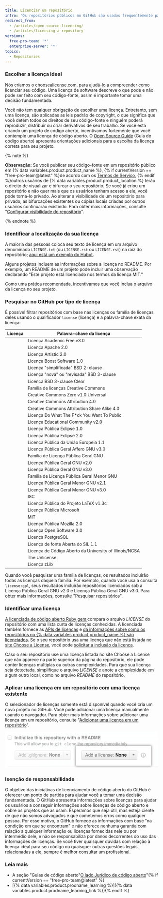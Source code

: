 ```yaml
---
title: Licenciar um repositório
intro: 'Os repositórios públicos no GitHub são usados frequentemente para compartilhar softwares de código aberto. Para que seu repositório seja realmente de código aberto, você precisará licenciá-lo para que outros tenham a liberdade de usar, alterar e distribuir o software.'
redirect_from:
  - /articles/open-source-licensing/
  - /articles/licensing-a-repository
versions:
  free-pro-team: '*'
  enterprise-server: '*'
topics:
  - Repositories
---
```


### Escolher a licença ideal

Nós criamos o [choosealicense.com](https://choosealicense.com), para ajudá-lo a compreender como licenciar seu código. Uma licença de software descreve o que pode e não pode ser feito com seu código-fonte, assim é importante tomar uma decisão fundamentada.

Você não tem qualquer obrigação de escolher uma licença. Entretanto, sem uma licença, são aplicadas as leis padrão de copyright, o que significa que você detém todos os direitos de seu código-fonte e ninguém poderá reproduzir, distribuir ou criar derivativos de seu trabalho. Se você está criando um projeto de código aberto, incentivamos fortemente que você contemple uma licença de código aberto. O [Open Source Guide](https://opensource.guide/legal/#which-open-source-license-is-appropriate-for-my-project) (Guia de código aberto) apresenta orientações adicionais para a escolha da licença correta para seu projeto.

{% note %}

**Observação:** Se você publicar seu código-fonte em um repositório público em {% data variables.product.product_name %}, {% if currentVersion == "free-pro-team@latest" %}de acordo com os [Termos de Serviço](/articles/github-terms-of-service), {% endif %}outros usuários de {% data variables.product.product_location %} terão o direito de visualizar e bifurcar o seu repositório. Se você já criou um repositório e não quer mais que os usuários tenham acesso a ele, você pode torná-lo privado. Ao alterar a visibilidade de um repositório para privado, as bifurcações existentes ou cópias locais criadas por outros usuários continuarão existindo. Para obter mais informações, consulte "[Configurar visibilidade do repositório](/github/administering-a-repository/setting-repository-visibility)".

{% endnote %}

### Identificar a localização da sua licença

A maioria das pessoas coloca seu texto de licença em um arquivo denominado `LICENSE.txt` (ou `LICENSE.rst` ou `LICENSE.rst`) na raiz do repositório; [aqui está um exemplo do Hubot](https://github.com/github/hubot/blob/master/LICENSE.md).

Alguns projetos incluem as informações sobre a licença no README. Por exemplo, um README de um projeto pode incluir uma observação declarando "Este projeto está licenciado nos termos da licença MIT."

Como uma prática recomendada, incentivamos que você inclua o arquivo da licença no seu projeto.

### Pesquisar no GitHub por tipo de licença

É possível filtrar repositórios com base nas licenças ou família de licenças deles usando o qualificador `license` (licença) e a palavra-chave exata da licença:

| Licença | Palavra-chave da licença                                         |
| ------- | ---------------------------------------------------------------- |
|         | Licença Academic Free v3.0 | `afl-3.0`                           |
|         | Licença Apache 2.0 | `apache-2.0`                                |
|         | Licença Artistic 2.0 | `artistic-2.0`                            |
|         | Licença Boost Software 1.0 | `bsl-1.0`                           |
|         | Licença "simplificada" BSD 2-clause | `bsd-2-clause`             |
|         | Licença "nova" ou "revisada" BSD 3-clause | `bsd-3-clause`       |
|         | Licença BSD 3-clause Clear | `bsd-3-clause-clear`                |
|         | Família de licenças Creative Commons | `cc`                      |
|         | Creative Commons Zero v1.0 Universal | `cc0-1.0`                 |
|         | Creative Commons Attribution 4.0 | `cc-by-4.0`                   |
|         | Creative Commons Attribution Share Alike 4.0 | `cc-by-sa-4.0`    |
|         | Licença Do What The F*ck You Want To Public | `wtfpl`            |
|         | Licença Educational Community v2.0 | `ecl-2.0`                   |
|         | Licença Pública Eclipse 1.0 | `epl-1.0`                          |
|         | Licença Pública Eclipse 2.0 | `epl-2.0`                          |
|         | Licença Pública da União Europeia 1.1 | `eupl-1.1`               |
|         | Licença Pública Geral Affero GNU v3.0 | `agpl-3.0`               |
|         | Família de Licença Pública Geral GNU | `gpl`                     |
|         | Licença Pública Geral GNU v2.0 | `gpl-2.0`                       |
|         | Licença Pública Geral GNU v3.0 | `gpl-3.0`                       |
|         | Família de Licença Pública Geral Menor GNU | `lgpl`              |
|         | Licença Pública Geral Menor GNU v2.1 | `lgpl-2.1`                |
|         | Licença Pública Geral Menor GNU v3.0 | `lgpl-3.0`                |
|         | ISC | `isc`                                                      |
|         | Licença Pública do Projeto LaTeX v1.3c | `lppl-1.3c`             |
|         | Licença Pública Microsoft | `ms-pl`                              |
|         | MIT | `mit`                                                      |
|         | Licença Pública Mozilla 2.0 | `mpl-2.0`                          |
|         | Licença Open Software 3.0 | `osl-3.0`                            |
|         | Licença PostgreSQL | `postgresql`                                |
|         | Licença de fonte Aberta do SIL 1.1 | `ofl-1.1`                   |
|         | Licença de Código Aberto da University of Illinois/NCSA | `ncsa` |
|         | The Unlicense | `unlicense`                                      |
|         | Licença zLib | `zlib`                                            |

Quando você pesquisar uma família de licenças, os resultados incluirão todas as licenças daquela família. Por exemplo, quando você usa a consulta `license:gpl`, seus resultados incluirão repositórios licenciados sob a Licença Pública Geral GNU v2.0 e Licença Pública Geral GNU v3.0. Para obter mais informações, consulte "[Pesquisar repositórios](/articles/searching-for-repositories/#search-by-license)".

### Identificar uma licença

[A licenciada de código aberto Ruby gem ](https://github.com/licensee/licensee) compara o arquivo *LICENSE* do repositório com uma lista curta de licenças conhecidas. A licenciada também fornece as [APIs de licenças](/rest/reference/licenses) e [dá informações sobre como os repositórios no {% data variables.product.product_name %} são licenciados](https://github.com/blog/1964-open-source-license-usage-on-github-com). Se o seu repositório usa uma licença que não está listada no [site Choose a License](https://choosealicense.com/appendix/), você pode [solicitar a inclusão da licença](https://github.com/github/choosealicense.com/blob/gh-pages/CONTRIBUTING.md#adding-a-license).

Caso o seu repositório use uma licença listada no site Choose a License que não aparece na parte superior da página do repositório, ele pode conter licenças múltiplas ou outras complexidades. Para que sua licença seja detectada, simplifique o arquivo *LICENSE* e anote a complexidade em algum outro local, como no arquivo *README* do repositório.

### Aplicar uma licença em um repositório com uma licença existente

O selecionador de licenças somente está disponível quando você cria um novo projeto no GitHub. Você pode adicionar uma licença manualmente usando o navegador. Para obter mais informações sobre adicionar uma licença em um repositório, consulte "[Adicionar uma licença em um repositório](/articles/adding-a-license-to-a-repository)".

![Captura de tela do selecionador de licenças no GitHub.com](/assets/images/help/repository/repository-license-picker.png)

### Isenção de responsabilidade

O objetivo das iniciativas de licenciamento de código aberto do GitHub é oferecer um ponto de partida para ajudar você a tomar uma decisão fundamentada. O GitHub apresenta informações sobre licenças para ajudar os usuários a conseguir informações sobre licenças de código aberto e sobre os projetos que as usam. Esperamos que seja útil, mas esteja ciente de que não somos advogados e que cometemos erros como qualquer pessoa. Por esse motivo, o GitHub fornece as informações com base "na condição em que se encontram" e não oferece nenhuma garantia com relação a qualquer informação ou licenças fornecidas nele ou por intermédio dele, e não se responsabiliza por danos decorrentes do uso das informações de licenças. Se você tiver quaisquer dúvidas com relação à licença ideal para seu código ou quaisquer outras questões legais relacionadas a ele, sempre é melhor consultar um profissional.

### Leia mais

- A seção "Guias de código aberto"[O lado Jurídico de código aberto](https://opensource.guide/legal/)"{% if currentVersion == "free-pro-team@latest" %}
- [{% data variables.product.prodname_learning %}]({% data variables.product.prodname_learning_link %}){% endif %}
